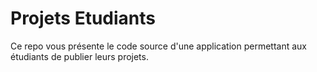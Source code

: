 # Projets Etudiants
Ce repo vous présente le code source d'une application permettant aux étudiants de publier leurs projets.
